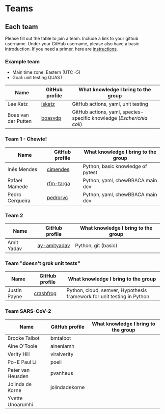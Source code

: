 # Teams

## Each team

Please fill out the table to join a team.
Include a link to your github username.
Under your GitHub username, please also have a basic introduction.
If you need a primer, here are [instructions](https://docs.github.com/en/free-pro-team@latest/github/setting-up-and-managing-your-github-profile/about-your-profile).

### Example team

* Main time zone: Eastern (UTC -5)
* Goal: unit testing QUAST

Name                | GitHub profile                       | What knowledge I bring to the group
--------------------|--------------------------------------|------------------------------------
Lee Katz            | [lskatz](https://github.com/lskatz)  | GitHub actions, yaml, unit testing
Boas van der Putten | [boasvdp](https://github.com/boasvdp)| GitHub actions, yaml, species-specific knowledge (_Escherichia coli_)

### Team 1 - Chewie!
Name                | GitHub profile                            | What knowledge I bring to the group
--------------------|-------------------------------------------|------------------------------------
Inês Mendes         | [cimendes](https://github.com/cimendes)   | Python, basic knowledge of pytest 
Rafael Mamede       | [rfm-targa](https://github.com/rfm-targa) | Python, yaml, chewBBACA main dev
Pedro Cerqueira     | [pedrorvc](https://github.com/pedrorvc)   | Python, yaml, chewBBACA main dev


### Team 2

Name                | GitHub profile                       | What knowledge I bring to the group
--------------------|--------------------------------------|------------------------------------
Amit Yadav            | [ay-amityadav](https://github.com/ay-amityadav)  | Python, git (basic)


### Team "doesn't grok unit tests"
Name                | GitHub profile                            | What knowledge I bring to the group
--------------------|-------------------------------------------|------------------------------------
Justin Payne        | [crashfrog](https://github.com/crashfrog) | Python, cloud, semver, Hypothesis framework for unit testing in Python

### Team SARS-CoV-2
Name                | GitHub profile                            | What knowledge I bring to the group
--------------------|-------------------------------------------|------------------------------------
Brooke Talbot | bmtalbot | 
Aine O'Toole | aineniamh | 
Verity Hill | viralverity | 
Po-E Paul Li | poeli | 
Peter van Heusden | pvanheus | 
Jolinda de Korne | jolindadekorne |
Yvette Unoarumhi | | 

